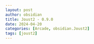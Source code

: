 ```yaml
---
layout: post
author: obsidian
title: Joust2 - 0.9.0
date: 2024-04-20
categories: [Arcade, obsidian.Joust2]
tags: [joust2]
---
```


